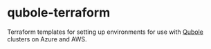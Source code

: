 # qubole-terraform
Terraform templates for setting up environments for use with [Qubole](https://www.qubole.com) clusters on Azure and AWS.
